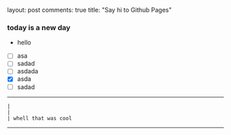 layout: post
comments: true
title:  "Say hi to Github Pages"

### today is a new day

- hello



* [ ] asa
* [ ] sadad
* [ ] asdada 
* [X] asda
* [ ] sadad

----
    |
    |
    | whell that was cool

---    
